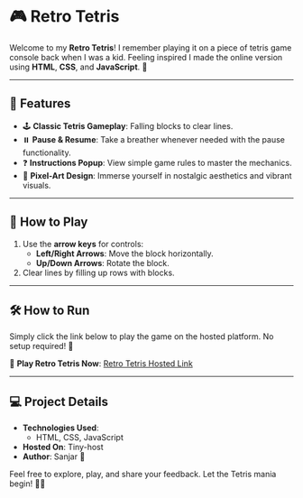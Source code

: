 # 🎮 Retro Tetris

Welcome to my **Retro Tetris**! I remember playing it on a piece of tetris game console back when I was a kid. Feeling inspired I made the online version using **HTML**, **CSS**, and **JavaScript**. 🚀

---

## 🌟 Features
- 🕹️ **Classic Tetris Gameplay**: Falling blocks to clear lines.
- ⏸️ **Pause & Resume**: Take a breather whenever needed with the pause functionality.
- ❓ **Instructions Popup**: View simple game rules to master the mechanics.
- 🎨 **Pixel-Art Design**: Immerse yourself in nostalgic aesthetics and vibrant visuals.

---

## 🚀 How to Play
1. Use the **arrow keys** for controls:
   - **Left/Right Arrows**: Move the block horizontally.
   - **Up/Down Arrows**: Rotate the block.
2. Clear lines by filling up rows with blocks.

---

## 🛠️ How to Run
Simply click the link below to play the game on the hosted platform. No setup required! 🎉

🔗 **Play Retro Tetris Now**: [Retro Tetris Hosted Link](https://retrotetris.tiiny.site)

---

## 💻 Project Details
- **Technologies Used**: 
  - HTML, CSS, JavaScript
- **Hosted On**: Tiny-host
- **Author**: Sanjar 👾

Feel free to explore, play, and share your feedback. Let the Tetris mania begin! 🧩✨
